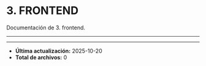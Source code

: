 # 3. FRONTEND

Documentación de 3. frontend.

---

---

- **Última actualización:** 2025-10-20  
- **Total de archivos:** 0
